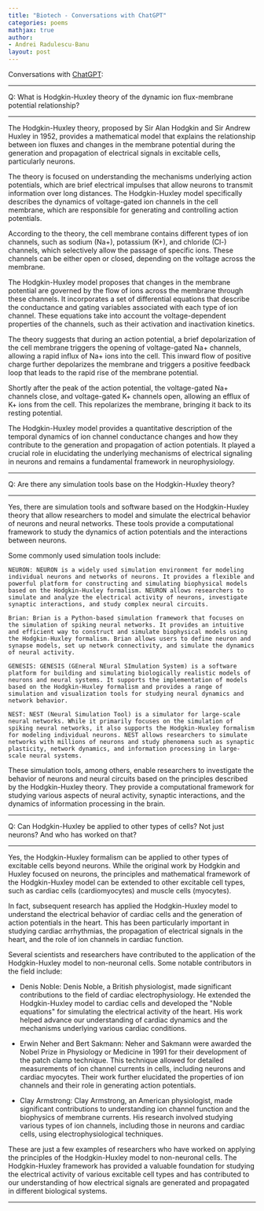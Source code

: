 ```yaml
---
title: "Biotech - Conversations with ChatGPT"
categories: poems
mathjax: true
author:
- Andrei Radulescu-Banu
layout: post
---
```


Conversations with [ChatGPT](https://openai.com/blog/chatgpt/):

---

Q: What is Hodgkin-Huxley theory of the dynamic ion flux-membrane potential relationship?

---

The Hodgkin-Huxley theory, proposed by Sir Alan Hodgkin and Sir Andrew Huxley in 1952, provides a mathematical model that explains the relationship between ion fluxes and changes in the membrane potential during the generation and propagation of electrical signals in excitable cells, particularly neurons.

The theory is focused on understanding the mechanisms underlying action potentials, which are brief electrical impulses that allow neurons to transmit information over long distances. The Hodgkin-Huxley model specifically describes the dynamics of voltage-gated ion channels in the cell membrane, which are responsible for generating and controlling action potentials.

According to the theory, the cell membrane contains different types of ion channels, such as sodium (Na+), potassium (K+), and chloride (Cl-) channels, which selectively allow the passage of specific ions. These channels can be either open or closed, depending on the voltage across the membrane.

The Hodgkin-Huxley model proposes that changes in the membrane potential are governed by the flow of ions across the membrane through these channels. It incorporates a set of differential equations that describe the conductance and gating variables associated with each type of ion channel. These equations take into account the voltage-dependent properties of the channels, such as their activation and inactivation kinetics.

The theory suggests that during an action potential, a brief depolarization of the cell membrane triggers the opening of voltage-gated Na+ channels, allowing a rapid influx of Na+ ions into the cell. This inward flow of positive charge further depolarizes the membrane and triggers a positive feedback loop that leads to the rapid rise of the membrane potential.

Shortly after the peak of the action potential, the voltage-gated Na+ channels close, and voltage-gated K+ channels open, allowing an efflux of K+ ions from the cell. This repolarizes the membrane, bringing it back to its resting potential.

The Hodgkin-Huxley model provides a quantitative description of the temporal dynamics of ion channel conductance changes and how they contribute to the generation and propagation of action potentials. It played a crucial role in elucidating the underlying mechanisms of electrical signaling in neurons and remains a fundamental framework in neurophysiology.

---

Q: Are there any simulation tools base on the Hodgkin-Huxley theory?

---

Yes, there are simulation tools and software based on the Hodgkin-Huxley theory that allow researchers to model and simulate the electrical behavior of neurons and neural networks. These tools provide a computational framework to study the dynamics of action potentials and the interactions between neurons.

Some commonly used simulation tools include:

    NEURON: NEURON is a widely used simulation environment for modeling individual neurons and networks of neurons. It provides a flexible and powerful platform for constructing and simulating biophysical models based on the Hodgkin-Huxley formalism. NEURON allows researchers to simulate and analyze the electrical activity of neurons, investigate synaptic interactions, and study complex neural circuits.

    Brian: Brian is a Python-based simulation framework that focuses on the simulation of spiking neural networks. It provides an intuitive and efficient way to construct and simulate biophysical models using the Hodgkin-Huxley formalism. Brian allows users to define neuron and synapse models, set up network connectivity, and simulate the dynamics of neural activity.

    GENESIS: GENESIS (GEneral NEural SImulation System) is a software platform for building and simulating biologically realistic models of neurons and neural systems. It supports the implementation of models based on the Hodgkin-Huxley formalism and provides a range of simulation and visualization tools for studying neural dynamics and network behavior.

    NEST: NEST (Neural Simulation Tool) is a simulator for large-scale neural networks. While it primarily focuses on the simulation of spiking neural networks, it also supports the Hodgkin-Huxley formalism for modeling individual neurons. NEST allows researchers to simulate networks with millions of neurons and study phenomena such as synaptic plasticity, network dynamics, and information processing in large-scale neural systems.

These simulation tools, among others, enable researchers to investigate the behavior of neurons and neural circuits based on the principles described by the Hodgkin-Huxley theory. They provide a computational framework for studying various aspects of neural activity, synaptic interactions, and the dynamics of information processing in the brain.

---

Q: Can Hodgkin-Huxley  be applied to other types of cells? Not just neurons? And who has worked on that?

---

Yes, the Hodgkin-Huxley formalism can be applied to other types of excitable cells beyond neurons. While the original work by Hodgkin and Huxley focused on neurons, the principles and mathematical framework of the Hodgkin-Huxley model can be extended to other excitable cell types, such as cardiac cells (cardiomyocytes) and muscle cells (myocytes).

In fact, subsequent research has applied the Hodgkin-Huxley model to understand the electrical behavior of cardiac cells and the generation of action potentials in the heart. This has been particularly important in studying cardiac arrhythmias, the propagation of electrical signals in the heart, and the role of ion channels in cardiac function.

Several scientists and researchers have contributed to the application of the Hodgkin-Huxley model to non-neuronal cells. Some notable contributors in the field include:

* Denis Noble: Denis Noble, a British physiologist, made significant contributions to the field of cardiac electrophysiology. He extended the Hodgkin-Huxley model to cardiac cells and developed the "Noble equations" for simulating the electrical activity of the heart. His work helped advance our understanding of cardiac dynamics and the mechanisms underlying various cardiac conditions.

* Erwin Neher and Bert Sakmann: Neher and Sakmann were awarded the Nobel Prize in Physiology or Medicine in 1991 for their development of the patch clamp technique. This technique allowed for detailed measurements of ion channel currents in cells, including neurons and cardiac myocytes. Their work further elucidated the properties of ion channels and their role in generating action potentials.

* Clay Armstrong: Clay Armstrong, an American physiologist, made significant contributions to understanding ion channel function and the biophysics of membrane currents. His research involved studying various types of ion channels, including those in neurons and cardiac cells, using electrophysiological techniques.

These are just a few examples of researchers who have worked on applying the principles of the Hodgkin-Huxley model to non-neuronal cells. The Hodgkin-Huxley framework has provided a valuable foundation for studying the electrical activity of various excitable cell types and has contributed to our understanding of how electrical signals are generated and propagated in different biological systems.

---